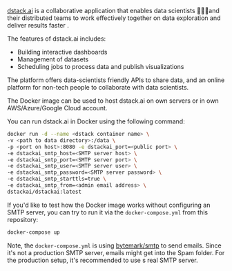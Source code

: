 [dstack.ai](https://dstack.ai) is a collaborative application that enables data scientists 👩🏽‍🔬and their distributed teams to work effectively together on data exploration and deliver results faster . 

The features of dstack.ai includes:

* Building interactive dashboards
* Management of datasets
* Scheduling jobs to process data and publish visualizations

The platform offers data-scientists friendly APIs to share data, and an online platform for non-tech people to collaborate with data scientists.

The Docker image can be used to host dstack.ai on own servers or in own AWS/Azure/Google Cloud account. 

You can run dstack.ai in Docker using the following command:

```bash
docker run -d --name <dstack container name> \
-v <path to data directory>:/data \
-p <port on host>:8080 -e dstackai_port=<public port> \
-e dstackai_smtp_host=<SMTP server host> \
-e dstackai_smtp_port=<SMTP server port> \
-e dstackai_smtp_user=<SMTP server user> \
-e dstackai_smtp_password=<SMTP server password> \
-e dstackai_smtp_starttls=true \
-e dstackai_smtp_from=<admin email address> \
dstackai/dstackai:latest
```

If you'd like to test how the Docker image works without configuring an SMTP server, you can try to run it via the `docker-compose.yml` from this repository:

```bash
docker-compose up
```   

Note, the `docker-compose.yml` is using [bytemark/smtp](https://hub.docker.com/r/bytemark/smtp/) to send emails. Since it's not a production SMTP server, emails might get into the Spam folder. For the production setup, it's recommended to use s real SMTP server. 